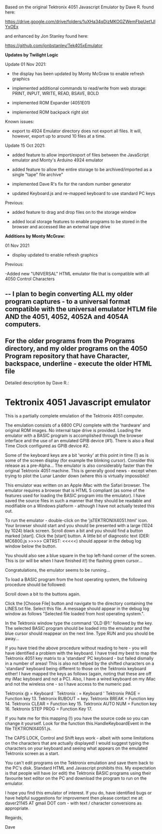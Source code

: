 Based on the original Tektronix 4051 Javascript Emulator by Dave R. found here:

https://drive.google.com/drive/folders/1uXHa34qDizMKOGZWemFbpUet1JlYxOEx

and enhanced by Jon Stanley found here:

https://github.com/jonbstanley/Tek405xEmulator


<B>Updates by Twilight Logic</B>

Update 01 Nov 2021:

  - the display has been updated by Monty McGraw to enable refresh graphics

  - implemented additional commands to read/write from web storage: PRINT, INPUT, WRITE, READ, BSAVE, BOLD

  - implemented ROM Expander (4051E01)

  - implemented ROM backpack right slot

  Known issues:

  - export to 4924 Emulator directory does not export all files. It will, however, export up to around 10 files at a time.


Update 15 Oct 2021:

  - added feature to allow import/export of files between the JavaScript emulator and Monty's Arduino 4924 emulator

  - added feature to allow the entire storage to be archived/imported as a single "tape" file archive"

  - implemented Dave R's fix for the random number generator

  - updated Keyboard.js and re-mapped keyboard to use standard PC keys


Previous:

  - added feature to drag and drop files on to the storage window

  - added local storage features to enable programs to be stored in the browser and accessed like an external tape drive



<B>Additions by Monty McGraw:</B>

01 Nov 2021

  - display updated to enable refresh graphics

Previous:

 -Added new "UNIVERSAL" HTML emulator file that is compatible with all 4050 Control Characters

--
I plan to begin converting ALL my older program captures - to a universal format compatible with the universal emulator HTLM file      AND the 4051, 4052, 4052A and 4054A computers.
--
For the older programs from the Programs directory, and my older programs on the 4050 Program repository that have Character, backspace, underline - execute the older HTML file
--


Detailed description by Dave R.:


Tektronix 4051 Javascript emulator
==================================

This is a partially complete emulation of the Tektronix 4051 computer.

The emulation consists of a 6800 CPU complete with the 'hardware' and 
original ROM images. No internal tape drive is provided. Loading the
emulator with a BASIC program is accomplished through the browser interface
and the use of an emulated GPIB device (#1). There is also a Real Time Clock
configured as GPIB device #2.

Some of the keyboard keys are a bit 'wonky' at this point in time (!) as is
some of the screen display (for example the blinking cursor). Consider this
release as a pre-Alpha... The emulator is also considerably faster than the
original Tektronix 4051 machine. This is generally good news - except when
trying to pilot the Lunar Lander down (where this is virtually impossible)!

This emulator was written on an Apple iMac with the Safari browser. The emulator
requires a browser that is HTML 5 compliant (as some of the features used for
loading the BASIC program into the emulator). I have saved the source files in
such a manner that they should be readable and modifiable on a Windows platform - 
although I have not actually tested this out.

To run the emulator - double-click on the 'jsTEKTRONIX4051.html' icon. Your browser
should start and you should be presented with a large (1024 by 1024) black screen.
Scroll down a bit and you should find a button marked [start]. Click the [start] 
button. A little bit of diagnostic text (DER: MC6800.js >>>>> CRTRST: <<<<<) should 
appear in the debug log window below the button.

You should also see a blue square in the top left-hand corner of the screen. This is
(or will be when I have finished it!) the flashing green cursor...

Congratulations, the emulator seems to be running...

To load a BASIC program from the host operating system, the following procedure should
be followed:

Scroll down a bit to the buttons again.

Click the [Choose File] button and navigate to the directory containing the LINES.txt
file. Select this file. A message should appear in the debug log window as follows
"Selected file loaded from host operating system.".

In the Tektronix window type the command 'OLD @1:' followed by the <RETURN> key. The
selected BASIC program should be loaded into the emulator and the blue cursor should 
reappear on the next line. Type RUN and you should be away...

If you have tried the above procedure without reading to here - you will have identified
a problem with the keyboard. I have tried my best to map the Tektronix 4051 key matrix
to a 'standard' PC keyboard - but failed dismally in a number of areas! This is also not
helped by the shifted characters on a 'standard' keyboard being different to those on the
Tektronix keyboard either! I have mapped the keys as follows (again, noting that these
are off my iMac keyboard and not a PC). Also, I have a wired keyboard on my iMac and not
the wireless one - so I have access to the numeric pad.

Tektronix @         = Keyboard `
Tektronix :         = Keyboard '
Tektronix PAGE      = Function key 13.
Tektronix RUBOUT    = <DELETE> key.
Tektronix BREAK     = Function key 14.
Tektronix CLEAR     = Function key 15.
Tektronix AUTO NUM  = Function key 16.
Tektronix STEP PROG = Function Key 17.

If you hate me for this mapping (!) you have the source code so you can change it
yourself. Look for the function this.HandleKeyboardEvent in the file TEKTRONIX4051.js.

The CAPS LOCK, Control and Shift keys work - albeit with some limitations on the
characters that are actually displayed! I would suggest typing the characters on your 
keyboard and seeing what appears on the emulated Tektronix screen as a start.

You can't edit programs on the Tektronix emulation and save them back to the PC's disk.
Standard HTML and Javascript prohibits this. My expectation is that people will have
(or edit) the Tektronix BASIC programs using their favourite text editor on the PC and
download the program to run on the emulator.

I hope you find this emulator of interest. If you do, have identified bugs or have
helpful suggestions for improvement then please contact me at: 
daver21145 AT gmail DOT com - with text / character conversions as appropriate.

Regards,

Dave

